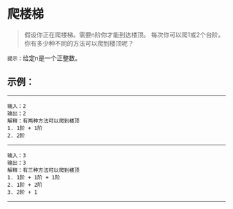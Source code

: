 
# 爬楼梯
> 假设你正在爬楼梯。需要n阶你才能到达楼顶。
> 每次你可以爬1或2个台阶。你有多少种不同的方法可以爬到楼顶呢？

`提示：`给定n是一个正整数。

## 示例：
---
```
输入：2
输出：2
解释：有两种方法可以爬到楼顶
1. 1阶 + 1阶
2. 2阶
```
---
```
输入：3
输出：3
解释：有三种方法可以爬到楼顶
1. 1阶 + 1阶 + 1阶
2. 1阶 + 2阶
3. 2阶 + 1
```
---
